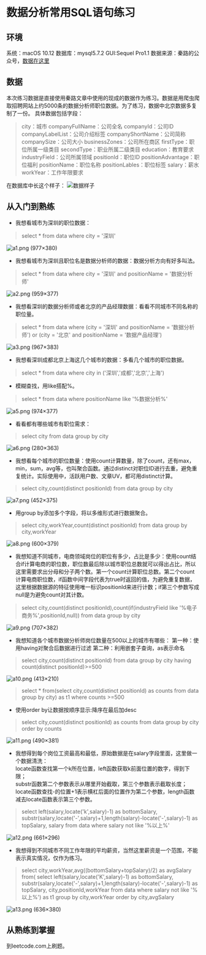 # 数据分析常用SQL语句练习

## 环境
系统：macOS 10.12
数据库：mysql5.7.2
GUI:Sequel Pro1.1
数据来源：秦路的公众号，[数据在这里](https://github.com/hujieying/Data-Analysis/blob/master/data-analysis-learning-summary/DataAnalyst.csv)

## 数据
本次练习数据是直接使用秦路文章中使用的现成的数据作为练习。数据是用爬虫爬取招聘网站上约5000条的数据分析师职位数据。为了练习，数据中北京数据多复制了一份。
具体数据包括字段：
> city：城市
companyFullName：公司全名
companyId：公司ID
companyLabelList：公司介绍标签
companyShortName：公司简称
companySize：公司大小
businessZones：公司所在商区
firstType：职位所属一级类目
secondType：职业所属二级类目
education：教育要求
industryField：公司所属领域
positionId：职位ID
positionAdvantage：职位福利
positionName：职位名称
positionLables：职位标签
salary：薪水
workYear：工作年限要求

在数据库中长这个样子：
![数据样子](https://raw.githubusercontent.com/hujieying/Data-Analysis/master/pic/a0.png)


## 从入门到熟练
* 我想看城市为深圳的职位数据：
> select * from data where city = '深圳'  

![a1.png (977×380)](https://raw.githubusercontent.com/hujieying/Data-Analysis/master/pic/a1.png)


* 我想看城市为深圳且职位名是数据分析师的数据：数据分析方向有好多叫法。
> select * from data where city = '深圳' and positionName = '数据分析师'

![a2.png (959×377)](https://raw.githubusercontent.com/hujieying/Data-Analysis/master/pic/a2.png)


* 我想看深圳的数据分析师或者北京的产品经理数据：看看不同城市不同名称的职位量。
> select * from data
where (city = '深圳' and positionName = '数据分析师') or (city = '北京' and positionName = '数据产品经理')

![a3.png (967×383)](https://raw.githubusercontent.com/hujieying/Data-Analysis/master/pic/a3.png)


* 我想看深圳成都北京上海这几个城市的数据：多看几个城市的职位数据。
>select * from data
where city in ('深圳','成都','北京','上海')

* 模糊查找，用like搭配%。
> select * from data where positionName like '%数据分析%'

![a5.png (974×377)](https://raw.githubusercontent.com/hujieying/Data-Analysis/master/pic/a5.png)


* 看看都有哪些城市有职位需求：
> select city from data group by city

![a6.png (280×363)](https://raw.githubusercontent.com/hujieying/Data-Analysis/master/pic/a6.png)


* 我想看每个城市的职位数量：使用count计算数量，除了count，还有max，min，sum，avg等，也叫聚合函数。通过distinct对职位ID进行去重，避免重复统计。实际使用中，活跃用户数、文章UV，都可用distinct计算。
> select city,count(distinct positionId) from data group by city

![a7.png (452×375)](https://raw.githubusercontent.com/hujieying/Data-Analysis/master/pic/a7.png)


* 用group by添加多个字段，将以多维形式进行数据聚合。
> select city,workYear,count(distinct positionId) from data group by city,workYear

![a8.png (600×379)](https://raw.githubusercontent.com/hujieying/Data-Analysis/master/pic/a8.png)


* 我想知道不同城市，电商领域岗位的职位有多少，占比是多少：使用count结合if计算电商的职位数，职位数最后除以城市职位总数就可以得出占比，所以这里需要求出分母和分子两个数。第一个count计算职位总数。第二个count计算电商职位数，if函数中间字段代表为true时返回的值，为避免重复数据，这里根据数据源的特征使用唯一标识positionId来进行计数；if第三个参数写成null是为避免count对其计数。
> select city,count(distinct positionId),count(if(industryField like '%电子商务%',positionId,null)) from data
group by city

![a9.png (707×382)](https://raw.githubusercontent.com/hujieying/Data-Analysis/master/pic/a9.png)


* 我想知道各个城市数据分析师岗位数量在500以上的城市有哪些：
第一种：使用having对聚合后数据进行过滤
第二种：利用嵌套子查询，as表示命名
> select city,count(distinct positionId) from data
group by city having count(distinct positionId)>=500

![a10.png (413×210)](https://raw.githubusercontent.com/hujieying/Data-Analysis/master/pic/a10.png)


> select * from(select city,count(distinct positionId) as counts from data group by city) as t1
where counts >=500

* 使用order by让数据按顺序显示:降序在最后加desc
>select city,count(distinct positionId) as counts from data group by city
order by counts

![a11.png (490×381)](https://raw.githubusercontent.com/hujieying/Data-Analysis/master/pic/a11.png)


* 我想得到每个岗位工资最高和最低，原始数据是在salary字段里面，这里做一个数据清洗：  
locate函数查找第一个k所在位置，left函数获取k前面位置的数字，得到下限；  
substr函数第二个参数表示从哪里开始截取，第三个参数表示截取长度；locate函数查找-的位置+1表示横杠后面的位置作为第二个参数，length函数减去locate函数表示第三个参数。
> select left(salary,locate('k',salary)-1) as bottomSalary,
substr(salary,locate('-',salary)+1,length(salary)-locate('-',salary)-1) as topSalary,
salary from data
where salary not like '%以上%'

![a12.png (661×296)](https://raw.githubusercontent.com/hujieying/Data-Analysis/master/pic/a12.png)


* 我想得到不同城市不同工作年限的平均薪资，当然这里薪资是一个范围，不能表示真实情况，仅作为练习。
> select city,workYear,avg((bottomSalary+topSalary)/2) as avgSalary from(
select left(salary,locate('K',salary)-1) as bottomSalary,
substr(salary,locate('-',salary)+1,length(salary)-locate('-',salary)-1) as topSalary,
city,positionId,workYear
from data
where salary not like '%以上%') as t1
group by city,workYear
order by city,avgSalary

![a13.png (636×380)](https://raw.githubusercontent.com/hujieying/Data-Analysis/master/pic/a13.png)

## 从熟练到掌握
到leetcode.com上刷题。
